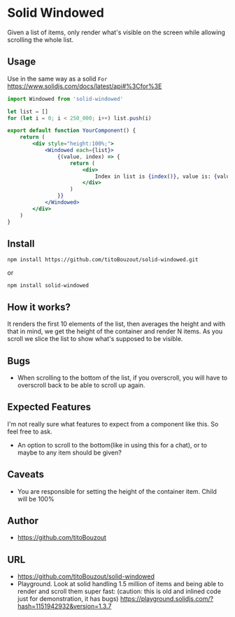 # Solid Windowed

Given a list of items, only render what's visible on the screen while allowing scrolling the whole list.

## Usage

Use in the same way as a solid `For` https://www.solidjs.com/docs/latest/api#%3Cfor%3E

```jsx
import Windowed from 'solid-windowed'

let list = []
for (let i = 0; i < 250_000; i++) list.push(i)

export default function YourComponent() {
	return (
		<div style="height:100%;">
			<Windowed each={list}>
				{(value, index) => {
					return (
						<div>
							Index in list is {index()}, value is: {value}
						</div>
					)
				}}
			</Windowed>
		</div>
	)
}
```

## Install

`npm install https://github.com/titoBouzout/solid-windowed.git`

or

`npm install solid-windowed`

## How it works?

It renders the first 10 elements of the list, then averages the height and with that in mind, we get the height of the container and render N items. As you scroll we slice the list to show what's supposed to be visible.

## Bugs

- When scrolling to the bottom of the list, if you overscroll, you will have to overscroll back to be able to scroll up again.

## Expected Features

I'm not really sure what features to expect from a component like this. So feel free to ask.

- An option to scroll to the bottom(like in using this for a chat), or to maybe to any item should be given?

## Caveats

- You are responsible for setting the height of the container item. Child will be 100%

## Author

- https://github.com/titoBouzout

## URL

- https://github.com/titoBouzout/solid-windowed
- Playground. Look at solid handling 1.5 million of items and being able to render and scroll them super fast: (caution: this is old and inlined code just for demonstration, it has bugs) https://playground.solidjs.com/?hash=1151942932&version=1.3.7
